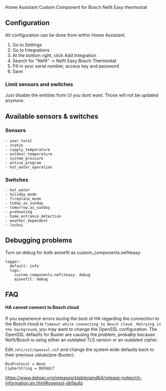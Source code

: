 Home Assistant Custom Component for Bosch Nefit Easy thermostat

## Configuration
All configuration can be done from within Home Assistant:
1. Go to Settings
2. Go to Integrations
3. At the bottom right, click Add Integration
4. Search for "Nefit" -> Nefit Easy Bosch Thermostat
5. Fill in your serial number, access key and password
6. Save


### Limit sensors and switches
Just disable the enitities from UI you dont want. Those will not be updated anymore.

## Available sensors & switches
### Sensors
```
- year_total
- status
- supply_temperature
- outdoor_temperature
- system_pressure
- active_program
- hot_water_operation
```

### Switches
```
- hot_water
- holiday_mode
- fireplace_mode
- today_as_sunday
- tomorrow_as_sunday
- preheating
- home_entrance_detection
- weather_dependent
- lockui
```

## Debugging problems
Turn on debug for both aionefit as custom_components.nefiteasy:
```
logger:
  default: info
  logs:
    custom_components.nefiteasy: debug
    aionefit: debug
```

## FAQ
#### HA cannot connect to Bosch cloud 

If you experience errors during the boot of HA regarding the connection to the Bosch cloud ie ```Timeout while connecting to Bosch cloud. Retrying in the background```, you may want to change the OpenSSL configuration.
The OpenSSL defaults for Buster are causing the problem, probably because Nefit/Bosch is using either an outdated TLS version or an outdated cipher.

Edit ```/etc/ssl/openssl.cnf``` and change the system wide defaults back to their previous values(pre-Buster):
```
MinProtocol = None
CipherString = DEFAULT
```

https://www.debian.org/releases/stable/amd64/release-notes/ch-information.en.html#openssl-defaults
